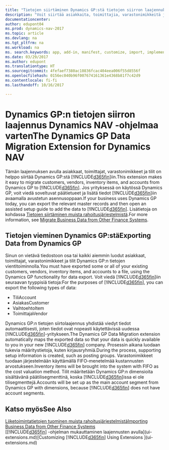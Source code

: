 ```yaml
---
title: "Tietojen siirtäminen Dynamics GP:stä tietojen siirron laajennuksella"
description: "Voit siirtää asiakkaita, toimittajia, varastonimikkeitä ja tilejä Dynamics GP:stä Dynamics NAV -ohjelmaan Dynamics GP:n tietojen siirron laajennuksella."
documentationcenter: 
author: edupont04
ms.prod: dynamics-nav-2017
ms.topic: article
ms.devlang: na
ms.tgt_pltfrm: na
ms.workload: na
ms. search.keywords: app, add-in, manifest, customize, import, implement
ms.date: 03/29/2017
ms.author: edupont
ms.translationtype: HT
ms.sourcegitcommit: 4fefaef7380ac10836fcac404eea006f55d8556f
ms.openlocfilehash: 0156ec040b96f007674161361e4368b81f7c42d9
ms.contentlocale: fi-fi
ms.lasthandoff: 10/16/2017

---
```

# <a name="the-dynamics-gp-data-migration-extension-for-dynamics-nav"></a><span data-ttu-id="690a0-103">Dynamics GP:n tietojen siirron laajennus Dynamics NAV -ohjelmaa varten</span><span class="sxs-lookup"><span data-stu-id="690a0-103">The Dynamics GP Data Migration Extension for Dynamics NAV</span></span>
<span data-ttu-id="690a0-104">Tämän laajennuksen avulla asiakkaat, toimittajat, varastonimikkeet ja tilit on helppo siirtää Dynamics GP:stä [!INCLUDE[d365fin](includes/d365fin_md.md)]iin.</span><span class="sxs-lookup"><span data-stu-id="690a0-104">This extension makes it easy to migrate customers, vendors, inventory items, and accounts from Dynamics GP to [!INCLUDE[d365fin](includes/d365fin_md.md)].</span></span> <span data-ttu-id="690a0-105">Jos yrityksessä on käytössä Dynamics GP, voit viedä soveltuvat päätietueet ja lisätä tiedot [!INCLUDE[d365fin](includes/d365fin_md.md)]iin avaamalla avustetun asennusoppaan.</span><span class="sxs-lookup"><span data-stu-id="690a0-105">If your business uses Dynamics GP today, you can export the relevant master records and then open an assisted setup guide to add the data to [!INCLUDE[d365fin](includes/d365fin_md.md)].</span></span> <span data-ttu-id="690a0-106">Lisätietoja on kohdassa [Tietojen siirtäminen muista rahoitusjärjestelmistä](upload-data.md).</span><span class="sxs-lookup"><span data-stu-id="690a0-106">For more information, see [Migrate Business Data from Other Finance Systems](upload-data.md).</span></span>

## <a name="exporting-data-from-dynamics-gp"></a><span data-ttu-id="690a0-107">Tietojen vieminen Dynamics GP:stä</span><span class="sxs-lookup"><span data-stu-id="690a0-107">Exporting Data from Dynamics GP</span></span>
<span data-ttu-id="690a0-108">Sinun on vietävä tiedostoon osa tai kaikki aiemmin luodut asiakkaat, toimittajat, varastonimikkeet ja tilit Dynamics GP:n tietojen vientitoiminnolla.</span><span class="sxs-lookup"><span data-stu-id="690a0-108">You must have exported some or all of your existing customers, vendors, inventory items, and accounts to a file, using the Dynamics GP functionality for data export.</span></span> <span data-ttu-id="690a0-109">Voit viedä [!INCLUDE[d365fin](includes/d365fin_md.md)]iin seuraavan tyyppisiä tietoja:</span><span class="sxs-lookup"><span data-stu-id="690a0-109">For the purposes of [!INCLUDE[d365fin](includes/d365fin_md.md)], you can export the following types of data:</span></span>

* <span data-ttu-id="690a0-110">Tili</span><span class="sxs-lookup"><span data-stu-id="690a0-110">Account</span></span>  
* <span data-ttu-id="690a0-111">Asiakas</span><span class="sxs-lookup"><span data-stu-id="690a0-111">Customer</span></span>  
* <span data-ttu-id="690a0-112">Vaihtoehto</span><span class="sxs-lookup"><span data-stu-id="690a0-112">Item</span></span>  
* <span data-ttu-id="690a0-113">Toimittaja</span><span class="sxs-lookup"><span data-stu-id="690a0-113">Vendor</span></span>  

<span data-ttu-id="690a0-114">Dynamics GP:n tietojen siirtolaajennus yhdistää viedyt tiedot automaattisesti, joten tiedot ovat nopeasti käytettävissä uudessa [!INCLUDE[d365fin](includes/d365fin_md.md)]-yritykseen.</span><span class="sxs-lookup"><span data-stu-id="690a0-114">The Dynamics GP Data Migration extension automatically maps the exported data so that your data is quickly available to you in your new [!INCLUDE[d365fin](includes/d365fin_md.md)] company.</span></span> <span data-ttu-id="690a0-115">Prosessin aikana luodaan tukevia määritystietoja, kuten kirjausryhmiä.</span><span class="sxs-lookup"><span data-stu-id="690a0-115">During the process, supporting setup information is created, such as posting groups.</span></span> <span data-ttu-id="690a0-116">Varastonimikkeet tuodaan järjestelmään käyttämällä FIFO-menetelmää kustannusten arvostukseen.</span><span class="sxs-lookup"><span data-stu-id="690a0-116">Inventory items will be brought into the system with FIFO as the cost valuation method.</span></span> <span data-ttu-id="690a0-117">Tilit määritetään Dynamics GP:n dimensioita sisältävänä päätilisegmenttinä, koska [!INCLUDE[d365fin](includes/d365fin_long_md.md)]issa ei ole tilisegmenttejä.</span><span class="sxs-lookup"><span data-stu-id="690a0-117">Accounts will be set up as the main account segment from Dynamics GP with dimensions, because [!INCLUDE[d365fin](includes/d365fin_long_md.md)] does not have account segments.</span></span>

## <a name="see-also"></a><span data-ttu-id="690a0-118">Katso myös</span><span class="sxs-lookup"><span data-stu-id="690a0-118">See Also</span></span>
[<span data-ttu-id="690a0-119">Liiketoimintatietojen tuominen muista rahoitusjärjestelmistä</span><span class="sxs-lookup"><span data-stu-id="690a0-119">Importing Business Data from Other Finance Systems</span></span>](upload-data.md)  
<span data-ttu-id="690a0-120">[[!INCLUDE[d365fin](includes/d365fin_md.md)] -ohjelman mukauttaminen laajennusten avulla](ui-extensions.md)</span><span class="sxs-lookup"><span data-stu-id="690a0-120">[Customizing [!INCLUDE[d365fin](includes/d365fin_md.md)] Using Extensions ](ui-extensions.md)</span></span>  

